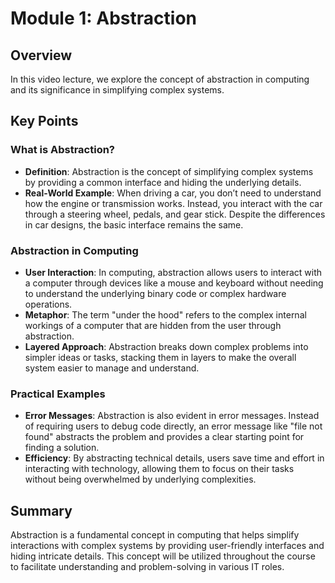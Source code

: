 # Module 1: Abstraction

## Overview
In this video lecture, we explore the concept of abstraction in computing and its significance in simplifying complex systems.

## Key Points

### What is Abstraction?
- **Definition**: Abstraction is the concept of simplifying complex systems by providing a common interface and hiding the underlying details.
- **Real-World Example**: When driving a car, you don’t need to understand how the engine or transmission works. Instead, you interact with the car through a steering wheel, pedals, and gear stick. Despite the differences in car designs, the basic interface remains the same.

### Abstraction in Computing
- **User Interaction**: In computing, abstraction allows users to interact with a computer through devices like a mouse and keyboard without needing to understand the underlying binary code or complex hardware operations.
- **Metaphor**: The term "under the hood" refers to the complex internal workings of a computer that are hidden from the user through abstraction.
- **Layered Approach**: Abstraction breaks down complex problems into simpler ideas or tasks, stacking them in layers to make the overall system easier to manage and understand.

### Practical Examples
- **Error Messages**: Abstraction is also evident in error messages. Instead of requiring users to debug code directly, an error message like "file not found" abstracts the problem and provides a clear starting point for finding a solution.
- **Efficiency**: By abstracting technical details, users save time and effort in interacting with technology, allowing them to focus on their tasks without being overwhelmed by underlying complexities.

## Summary
Abstraction is a fundamental concept in computing that helps simplify interactions with complex systems by providing user-friendly interfaces and hiding intricate details. This concept will be utilized throughout the course to facilitate understanding and problem-solving in various IT roles.
